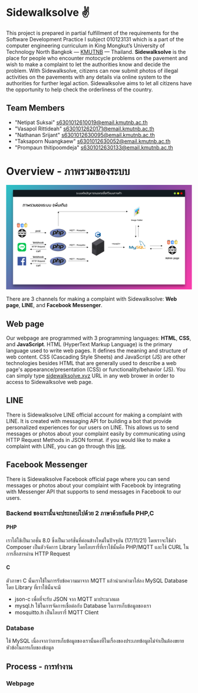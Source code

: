 # Sidewalksolve ✌

This project is prepared in partial fulfillment of the requirements for the Software Development Practice I subject 010123131 which is a part of the computer engineering curriculum in King Mongkut’s University of Technology North Bangkok — <a href="https://www.kmutnb.ac.th/">KMUTNB</a> — Thailand. **Sidewalksolve** is the place for people who encounter motocycle problems on the pavement and wish to make a complaint to let the authorities know and decide the problem. With Sidewalksolve, citizens can now submit photos of illegal activities on the pavements with any details via online system to the authorities for further legal action. Sidewalksolve aims to let all citizens have the opportunity to help check the orderliness of the country.

## Team Members
- "Netipat Suksai" s6301012610019@email.kmutnb.ac.th
- "Vasapol Rittideah" s6301012620171@email.kmutnb.ac.th
- "Nathanan Srijant" s6301012630095@email.kmutnb.ac.th
- "Taksaporn Nuangkaew" s6301012630052@email.kmutnb.ac.th
- "Prompaun thitipoomdeja" s6301012630133@email.kmutnb.ac.th

# Overview - ภาพรวมของระบบ

<p align="left">
  <img src="https://github.com/iBeamKung/Sidewalksolve/blob/main/image/overview2.png?raw=true">
</p>

There are 3 channels for making a complaint with Sidewalksolve: **Web page**, **LINE**, and **Facebook Messenger**.

## **Web page**
Our webpage are programmed with 3 programming languages: **HTML**, **CSS**, and **JavaScript**. HTML (HyperText Markup Language) is the primary language used to write web pages. It defines the meaning and structure of web content. CSS (Cascading Style Sheets) and JavaScript (JS) are other technologies besides HTML that are generally used to describe a web page's appearance/presentation (CSS) or functionality/behavior (JS). You can simply type <a href="https://sidewalksolve.xyz/">sidewalksolve.xyz</a> URL in any web brower in order to access to Sidewalksolve web page.

## **LINE**
There is Sidewalksolve LINE official account for making a complaint with LINE. It is created with messaging API for building a bot that provide personalized experiences for our users on LINE. This allows us to send messages or photos about your complaint easily by communicating using HTTP Request Methods in JSON format. if you would like to make a complaint with LINE, you can go through this <a href="https://page.line.me/?accountId=422phooi">link</a>.


## Facebook Messenger
There is Sidewalksolve Facebook official page where you can send messages or photos about your complaint with Facebook by integrating with Messenger API that supports to send messages in Facebook to our users. 

### Backend ของเรานั้นจะประกอบไปด้วย 2 ภาษาด้วยกันคือ PHP,C

#### PHP
เราได้ใช้เป็นเวอชั่น 8.0 ซึ่งเป็นเวอร์ชั่นที่ค่อนข้างใหม่ในปัจจุบัน (17/11/21) โดยเราจะใช้ตัว Composer เป็นตัวจัดการ Library โดยไลบรารี่ที่เราใช้นั้นคือ PHP/MQTT และใช้ CURL ในการสื่อสารผ่าน HTTP Request

#### C
ตัวภาษา C นั้นเราใช้ในการรับข้อความมาจาก MQTT แล้วนำมาค่ามาใส่ลง MySQL Database โดย Library ที่เราใช้นั้นจะมี
- json-c เพื่อที่จะรับ JSON จาก MQTT มาประมวลผล
- mysql.h ใช้ในการจัดการเชื่อต่อกับ Database ในการเก็บข้อมูลของเรา
- mosquitto.h เป็นไลบรารี่ MQTT Client 

### Database
ใช้ MySQL เนื่องจากว่าการเก็บข้อมูลของเรานั้นคงที่ในเรื่องของประเภทข้อมูลไม่จำเป็นต้องขยายหัวข้อในการเก็บของข้อมูล


Process - การทำงาน
----

### Webpage
